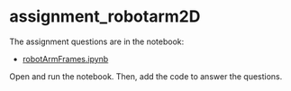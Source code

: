 # assignment_robotarm2D

The assignment questions are in the notebook: 

- [robotArmFrames.ipynb](https://github.com/eraldoribeiro/assignment_robotarm2D/blob/main/robotArmFrames.ipynb)

Open and run the notebook. Then, add the code to answer the questions. 
